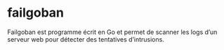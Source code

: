 # failgoban
Failgoban est programme écrit en Go et permet de scanner les logs d’un serveur web pour détecter des tentatives d’intrusions.
